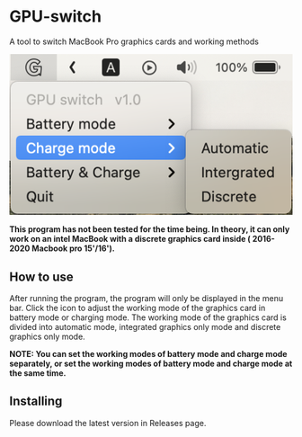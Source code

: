 # GPU-switch
A tool to switch MacBook Pro graphics cards and working methods

![screenshot](media/image/screenshot.png)

**This program has not been tested for the time being. In theory, it can only work on an intel MacBook with a discrete graphics card inside ( 2016-2020 Macbook pro 15'/16').**

## How to use

After running the program, the program will only be displayed in the menu bar. Click the icon to adjust the working mode of the graphics card in battery mode or charging mode. The working mode of the graphics card is divided into automatic mode, integrated graphics only mode and discrete graphics only mode.

**NOTE: You can set the working modes of battery mode and charge mode separately, or set the working modes of battery mode and charge mode at the same time.**

## Installing

Please download the latest version in Releases page.

